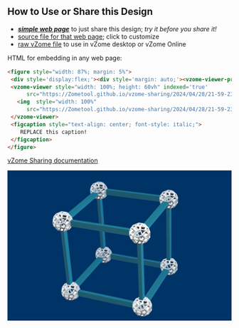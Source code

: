 
## How to Use or Share this Design

 - [***simple web page***](<https://Zometool.github.io/vzome-sharing/2024/04/28/21-59-23-Cube/>) to just share this design; *try it before you share it!*
 - [source file for that web page](<https://github.com/Zometool/vzome-sharing/edit/main/2024/04/28/21-59-23-Cube/index.md>); click to customize
 - [raw vZome file](<https://raw.githubusercontent.com/Zometool/vzome-sharing/main/2024/04/28/21-59-23-Cube/Cube.vZome>) to use in vZome desktop or vZome Online
 
 HTML for embedding in any web page:
 ```html
<figure style="width: 87%; margin: 5%">
  <div style='display:flex;'><div style='margin: auto;'><vzome-viewer-previous label='prev step'></vzome-viewer-previous><vzome-viewer-next label='next step'></vzome-viewer-next></div></div>
  <vzome-viewer style="width: 100%; height: 60vh" indexed='true'
       src="https://Zometool.github.io/vzome-sharing/2024/04/28/21-59-23-Cube/Cube.vZome" >
    <img  style="width: 100%"
       src="https://Zometool.github.io/vzome-sharing/2024/04/28/21-59-23-Cube/Cube.png" >
  </vzome-viewer>
  <figcaption style="text-align: center; font-style: italic;">
     REPLACE this caption!
  </figcaption>
</figure>

 ```

[vZome Sharing documentation](https://vzome.github.io/vzome/sharing.html#how-it-works)

![Image](<Cube.png>)

